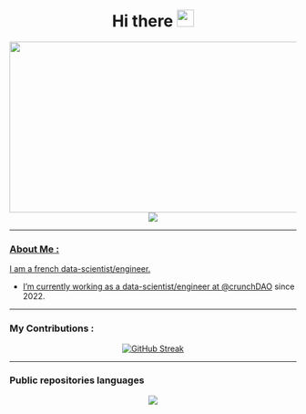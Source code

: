 <!--
**xaviergilbert/xaviergilbert** is a ✨ _special_ ✨ repository because its `README.md` (this file) appears on your GitHub profile.

Here are some ideas to get you started:

- 🔭 I’m currently working on ...
- 🌱 I’m currently learning ...
- 👯 I’m looking to collaborate on ...
- 🤔 I’m looking for help with ...
- 💬 Ask me about ...
- 📫 How to reach me: ...
- 😄 Pronouns: ...
- ⚡ Fun fact: ...
-->
<h1 align="center">
  Hi there 
  <img src="https://media.giphy.com/media/hvRJCLFzcasrR4ia7z/giphy.gif" width="30px"/>
</h1>

<div align="center">
  <img src="https://media.giphy.com/media/dWesBcTLavkZuG35MI/giphy.gif" width="600" height="300"/>
</div>


<div align="center">
  <img src="https://komarev.com/ghpvc/?username=xaviergilbert&style=flat-square&color=blue" alt=""/>
</div>

<div align="center">
  <a href="https://img.shields.io/badge/-xaviergilbert-blue?style=flat&logo=Linkedin&logoColor=white)](https://www.linkedin.com/in/xavier-gilbert-de-vautibault-10335b51/"><img src="https://img.shields.io/badge/-xaviergilbert-blue?style=flat&logo=Linkedin&logoColor=white">
</div>

---

### About Me :
I am a french data-scientist/engineer.

- I’m currently working as a data-scientist/engineer at [@crunchDAO](https://github.com/crunchdao) since 2022.



---

### My Contributions :

<div align="center">
  <a href="https://git.io/streak-stats"><img src="https://github-readme-streak-stats.herokuapp.com?user=xaviergilbert&theme=dark&hide_border=true&border_radius=100&date_format=%5BY.%5Dn.j" alt="GitHub Streak" /></a>
</div>

---

### Public repositories languages

<div align="center">
  <img src="https://github-readme-stats.vercel.app/api/top-langs/?username=xaviergilbert&layout=compact&theme=vision-friendly-dark"
</div>


